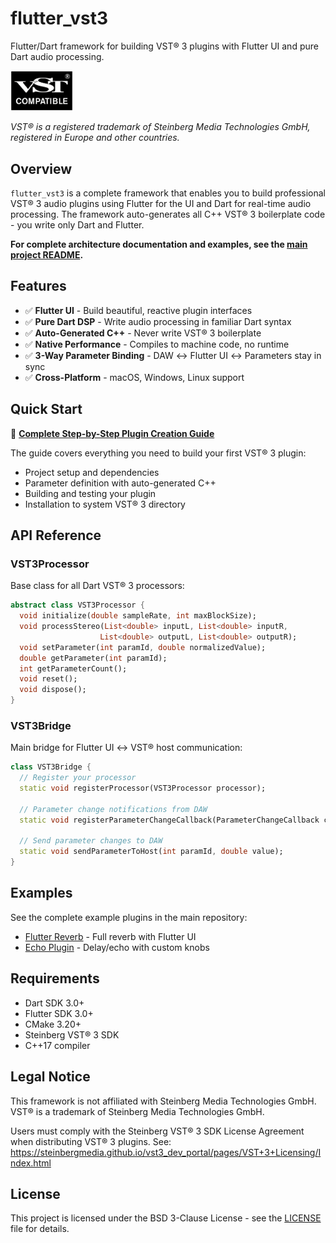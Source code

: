# flutter_vst3

Flutter/Dart framework for building VST® 3 plugins with Flutter UI and pure Dart audio processing.

<img src="VST_Compatible_Logo_Steinberg.png" alt="VST Compatible" width="100">

*VST® is a registered trademark of Steinberg Media Technologies GmbH, registered in Europe and other countries.*

## Overview

`flutter_vst3` is a complete framework that enables you to build professional VST® 3 audio plugins using Flutter for the UI and Dart for real-time audio processing. The framework auto-generates all C++ VST® 3 boilerplate code - you write only Dart and Flutter.

**For complete architecture documentation and examples, see the [main project README](https://github.com/MelbourneDeveloper/flutter_vst3).**

## Features

- ✅ **Flutter UI** - Build beautiful, reactive plugin interfaces
- ✅ **Pure Dart DSP** - Write audio processing in familiar Dart syntax
- ✅ **Auto-Generated C++** - Never write VST® 3 boilerplate
- ✅ **Native Performance** - Compiles to machine code, no runtime
- ✅ **3-Way Parameter Binding** - DAW ↔ Flutter UI ↔ Parameters stay in sync
- ✅ **Cross-Platform** - macOS, Windows, Linux support

## Quick Start

📖 **[Complete Step-by-Step Plugin Creation Guide](create_plugin_guide.md)**

The guide covers everything you need to build your first VST® 3 plugin:
- Project setup and dependencies
- Parameter definition with auto-generated C++
- Building and testing your plugin
- Installation to system VST® 3 directory

## API Reference

### VST3Processor

Base class for all Dart VST® 3 processors:

```dart
abstract class VST3Processor {
  void initialize(double sampleRate, int maxBlockSize);
  void processStereo(List<double> inputL, List<double> inputR,
                    List<double> outputL, List<double> outputR);
  void setParameter(int paramId, double normalizedValue);
  double getParameter(int paramId);
  int getParameterCount();
  void reset();
  void dispose();
}
```

### VST3Bridge

Main bridge for Flutter UI ↔ VST® host communication:

```dart
class VST3Bridge {
  // Register your processor
  static void registerProcessor(VST3Processor processor);
  
  // Parameter change notifications from DAW
  static void registerParameterChangeCallback(ParameterChangeCallback callback);
  
  // Send parameter changes to DAW
  static void sendParameterToHost(int paramId, double value);
}
```

## Examples

See the complete example plugins in the main repository:
- [Flutter Reverb](https://github.com/MelbourneDeveloper/flutter_vst3/tree/main/vsts/flutter_reverb) - Full reverb with Flutter UI
- [Echo Plugin](https://github.com/MelbourneDeveloper/flutter_vst3/tree/main/vsts/echo) - Delay/echo with custom knobs

## Requirements

- Dart SDK 3.0+
- Flutter SDK 3.0+
- CMake 3.20+
- Steinberg VST® 3 SDK
- C++17 compiler

## Legal Notice

This framework is not affiliated with Steinberg Media Technologies GmbH.
VST® is a trademark of Steinberg Media Technologies GmbH.

Users must comply with the Steinberg VST® 3 SDK License Agreement when distributing VST® 3 plugins.
See: https://steinbergmedia.github.io/vst3_dev_portal/pages/VST+3+Licensing/Index.html

## License

This project is licensed under the BSD 3-Clause License - see the [LICENSE](LICENSE) file for details.